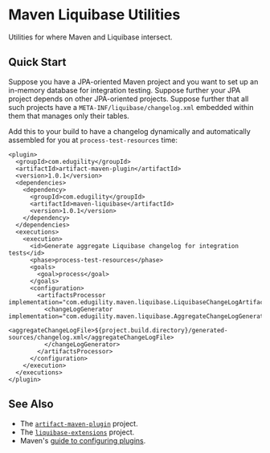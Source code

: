 Maven Liquibase Utilities
=========================

Utilities for where Maven and Liquibase intersect.

## Quick Start ##

Suppose you have a JPA-oriented Maven project and you want to set up
an in-memory database for integration testing.  Suppose further your
JPA project depends on other JPA-oriented projects.  Suppose further
that all such projects have a `META-INF/liquibase/changelog.xml`
embedded within them that manages only their tables.

Add this to your build to have a changelog dynamically and
automatically assembled for you at `process-test-resources` time:

    <plugin>
      <groupId>com.edugility</groupId>
      <artifactId>artifact-maven-plugin</artifactId>
      <version>1.0.1</version>
      <dependencies>
        <dependency>
          <groupId>com.edugility</groupId>
          <artifactId>maven-liquibase</artifactId>
          <version>1.0.1</version>
        </dependency>
      </dependencies>
      <executions>
        <execution>
          <id>Generate aggregate Liquibase changelog for integration tests</id>
          <phase>process-test-resources</phase>
          <goals>
            <goal>process</goal>
          </goals>
          <configuration>
            <artifactsProcessor implementation="com.edugility.maven.liquibase.LiquibaseChangeLogArtifactsProcessor">
              <changeLogGenerator implementation="com.edugility.maven.liquibase.AggregateChangeLogGenerator">
                <aggregateChangeLogFile>${project.build.directory}/generated-sources/changelog.xml</aggregateChangeLogFile>
              </changeLogGenerator>
            </artifactsProcessor>
          </configuration>
        </execution>
      </executions>
    </plugin>

## See Also ##

 * The
   [`artifact-maven-plugin`](http://ljnelson.github.io/artifact-maven-plugin)
   project. 
 * The
   [`liquibase-extensions`](http://ljnelson.github.io/liquibase-extensions)
   project.
 * Maven's
   [guide to configuring plugins](http://maven.apache.org/guides/mini/guide-configuring-plugins.html#Mapping_Complex_Objects).
